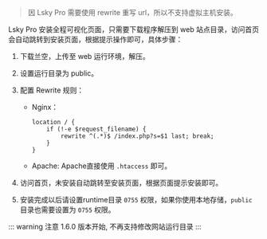 > 因 Lsky Pro 需要使用 rewrite 重写 url，所以不支持虚拟主机安装。

Lsky Pro 安装全程可视化页面，只需要下载程序解压到 web 站点目录，访问首页会自动跳转到安装页面，根据提示操作即可，具体步骤：

1. 下载兰空，上传至 web 运行环境，解压。
2. 设置运行目录为 public。
3. 配置 Rewrite 规则：
    - Nginx：
        ```nginx
        location / {
            if (!-e $request_filename) {
                rewrite ^(.*)$ /index.php?s=$1 last; break;
            }
        }
        ```
    - Apache:
    Apache直接使用 `.htaccess` 即可。

4. 访问首页，未安装自动跳转至安装页面，根据页面提示安装即可。
5. 安装完成以后请设置runtime目录 `0755` 权限，如果你使用本地存储，`public` 目录也需要设置为 `0755` 权限。

::: warning 注意
1.6.0 版本开始, 不再支持修改网站运行目录
:::